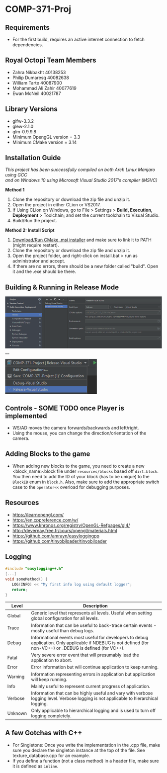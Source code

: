 # COMP-371-Proj
## Requirements
 - For the first build, requires an active internet connection to fetch dependencies.
 
## Royal Octopi Team Members
 - Zahra Nikbakht 40138253
 - Philip Dumaresq 40082638
 - William Tarte 40087900
 - Mohammad Ali Zahir 40077619
 - Ewan McNeil 40021787
 
## Library Versions
 - glfw-3.3.2
 - glew-2.1.0
 - glm-0.9.9.8
 - Minimum OpengGL version = 3.3
 - Minimum CMake version =  3.14
 
## Installation Guide
_This project has been successfully compiled on both Arch Linux Manjaro using GCC  
and on Windows 10 using Microsoft Visual Studio 2017's compiler (MSVC)_

__Method 1__
1. Clone the repository or download the zip file and unzip it.
2. Open the project in either CLion or VS2017.
3. If Using CLion on Windows, go to File > Settings > __Build, Execution, Deployment__ > Toolchain; and set the current toolchain to Visual Studio.
4. Build/Run the project.  
  
__Method 2: Install Script__
1. [Download/Run CMake .msi installer](https://cmake.org/download/) and make sure to link it to PATH (might require restart).
2. Clone the repository or download the zip file and unzip it.
3. Open the project folder, and right-click on install.bat > run as administrator and accept.
4. If there are no errors, there should be a new folder called "build". Open it and the .exe should be there.

## Building & Running in Release Mode
![Release mode config](./screenshots-doc/release-config.png)    __

![Release mode run](./screenshots-doc/release-selection.png)

## Controls - SOME TODO once Player is implemented
 - WS/AD moves the camera forwards/backwards and left/right.
 - Using the mouse, you can change the direction/orientation of the camera.

## Adding Blocks to the game
 - When adding new blocks to the game, you need to create a new <block_name>.block file under `resources/blocks` based off `dirt.block`. You then need to add the ID of your block (has to be unique) to the `BlockID` enum in `block.h`.
 Also, make sure to add the appropriate switch case to the `operator<<` overload for debugging purposes.

## Resources
 - https://learnopengl.com/
 - https://en.cppreference.com/w/
 - https://www.khronos.org/registry/OpenGL-Refpages/gl4/
 - http://devernay.free.fr/cours/opengl/materials.html
 - https://github.com/amrayn/easyloggingpp
 - https://github.com/tinyobjloader/tinyobjloader
 
## Logging
```c++
#include "easylogging++.h"
[...]
void someMethod() {
   LOG(INFO) << "My first info log using default logger";
   return;
}
```
|   Level  |                 Description                                                                                                                                   |
|----------|---------------------------------------------------------------------------------------------------------------------------------------------------------------|
| Global   | Generic level that represents all levels. Useful when setting global configuration for all levels.                                                            |
| Trace    | Information that can be useful to back-trace certain events - mostly useful than debug logs.                                                                  |
| Debug    | Informational events most useful for developers to debug application. Only applicable if NDEBUG is not defined (for non-VC++) or _DEBUG is defined (for VC++).|
| Fatal    | Very severe error event that will presumably lead the application to abort.                                                                                   |
| Error    | Error information but will continue application to keep running.                                                                                              |
| Warning  | Information representing errors in application but application will keep running.                                                                             |
| Info     | Mainly useful to represent current progress of application.                                                                                                   |
| Verbose  | Information that can be highly useful and vary with verbose logging level. Verbose logging is not applicable to hierarchical logging.                         |
| Unknown  | Only applicable to hierarchical logging and is used to turn off logging completely.                                                                           |

## A few Gotchas with C++
 - For Singletons: Once you write the implementation in the .cpp file, make sure you declare the singleton instance at the top of the file. See texture_database.cpp for an example.
 - If you define a function (not a class method) in a header file, make sure it is defined as `inline`.